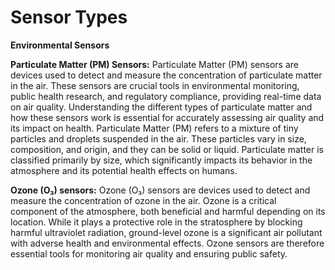 # Sensor Types




**Environmental Sensors**


**Particulate Matter (PM) Sensors:** Particulate Matter (PM) sensors are devices used to detect and measure the concentration of particulate matter in the air. These sensors are crucial tools in environmental monitoring, public health research, and regulatory compliance, providing real-time data on air quality. Understanding the different types of particulate matter and how these sensors work is essential for accurately assessing air quality and its impact on health. Particulate Matter (PM) refers to a mixture of tiny particles and droplets suspended in the air. These particles vary in size, composition, and origin, and they can be solid or liquid. Particulate matter is classified primarily by size, which significantly impacts its behavior in the atmosphere and its potential health effects on humans.


**Ozone (O₃) sensors:** Ozone (O₃) sensors are devices used to detect and measure the concentration of ozone in the air. Ozone is a critical component of the atmosphere, both beneficial and harmful depending on its location. While it plays a protective role in the stratosphere by blocking harmful ultraviolet radiation, ground-level ozone is a significant air pollutant with adverse health and environmental effects. Ozone sensors are therefore essential tools for monitoring air quality and ensuring public safety.

